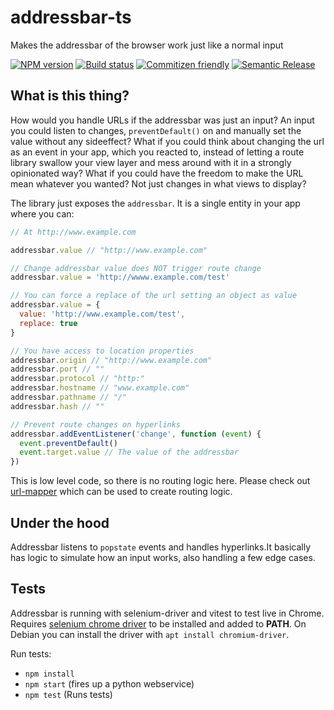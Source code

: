 # addressbar-ts

Makes the addressbar of the browser work just like a normal input

[![NPM version][npm-image]][npm-url]
[![Build status][travis-image]][travis-url]
[![Commitizen friendly][commitizen-image]][commitizen-url]
[![Semantic Release][semantic-release-image]][semantic-release-url]

## What is this thing?

How would you handle URLs if the addressbar was just an input? An input you could listen to
changes, `preventDefault()` on and manually set the value without any sideeffect?
What if you could think about changing the url as an event in your app, which you reacted to,
instead of letting a route library swallow your view layer and mess around with it in a strongly
opinionated way? What if you could have the freedom to make the URL mean whatever you wanted?
Not just changes in what views to display?

The library just exposes the `addressbar`. It is a single entity in your app where you can:

```js
// At http://www.example.com

addressbar.value // "http://www.example.com"

// Change addressbar value does NOT trigger route change
addressbar.value = 'http://wwww.example.com/test'

// You can force a replace of the url setting an object as value
addressbar.value = {
  value: 'http://www.example.com/test',
  replace: true
}

// You have access to location properties
addressbar.origin // "http://www.example.com"
addressbar.port // ""
addressbar.protocol // "http:"
addressbar.hostname // "www.example.com"
addressbar.pathname // "/"
addressbar.hash // ""

// Prevent route changes on hyperlinks
addressbar.addEventListener('change', function (event) {
  event.preventDefault()
  event.target.value // The value of the addressbar
})
```

This is low level code, so there is no routing logic here. Please check out
[url-mapper](https://github.com/cerebral/url-mapper) which can be used to create routing logic.

## Under the hood

Addressbar listens to `popstate` events and handles hyperlinks.It basically has logic to simulate
how an input works, also handling a few edge cases.

## Tests

Addressbar is running with selenium-driver and vitest to test live in Chrome. Requires
[selenium chrome driver](https://googlechromelabs.github.io/chrome-for-testing/) to be
installed and added to **PATH**.
On Debian you can install the driver with `apt install chromium-driver`.

Run tests:

- `npm install`
- `npm start` (fires up a python webservice)
- `npm test` (Runs tests)

[npm-image]: https://img.shields.io/npm/v/addressbar.svg?style=flat
[npm-url]: https://npmjs.org/package/addressbar
[travis-image]: https://img.shields.io/travis/cerebral/addressbar.svg?style=flat
[travis-url]: https://travis-ci.org/cerebral/addressbar
[commitizen-image]: https://img.shields.io/badge/commitizen-friendly-brightgreen.svg
[commitizen-url]: http://commitizen.github.io/cz-cli/
[semantic-release-image]: https://img.shields.io/badge/%20%20%F0%9F%93%A6%F0%9F%9A%80-semantic--release-e10079.svg?style=flat-square
[semantic-release-url]: https://github.com/semantic-release/semantic-release
